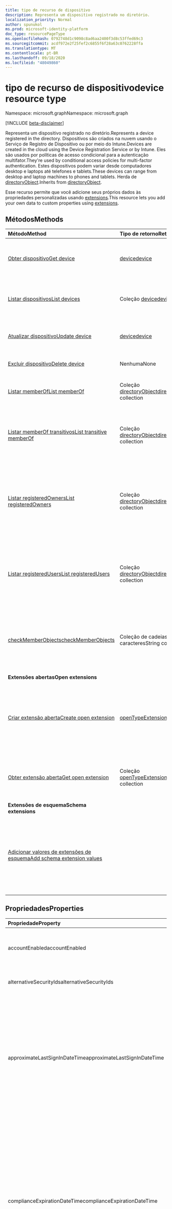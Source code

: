 ```yaml
---
title: tipo de recurso de dispositivo
description: Representa um dispositivo registrado no diretório.
localization_priority: Normal
author: spunukol
ms.prod: microsoft-identity-platform
doc_type: resourcePageType
ms.openlocfilehash: 0792748d1c9098c8ad6aa2400f3d8c53ffed69c3
ms.sourcegitcommit: acdf972e2f25fef2c6855f6f28a63c0762228ffa
ms.translationtype: MT
ms.contentlocale: pt-BR
ms.lasthandoff: 09/18/2020
ms.locfileid: "48049860"
---
```

# <a name="device-resource-type"></a><span data-ttu-id="c1b1a-103">tipo de recurso de dispositivo</span><span class="sxs-lookup"><span data-stu-id="c1b1a-103">device resource type</span></span>

<span data-ttu-id="c1b1a-104">Namespace: microsoft.graph</span><span class="sxs-lookup"><span data-stu-id="c1b1a-104">Namespace: microsoft.graph</span></span>

[!INCLUDE [beta-disclaimer](../../includes/beta-disclaimer.md)]

<span data-ttu-id="c1b1a-105">Representa um dispositivo registrado no diretório.</span><span class="sxs-lookup"><span data-stu-id="c1b1a-105">Represents a device registered in the directory.</span></span> <span data-ttu-id="c1b1a-106">Dispositivos são criados na nuvem usando o Serviço de Registro de Dispositivo ou por meio do Intune.</span><span class="sxs-lookup"><span data-stu-id="c1b1a-106">Devices are created in the cloud using the Device Registration Service or by Intune.</span></span> <span data-ttu-id="c1b1a-107">Eles são usados por políticas de acesso condicional para a autenticação multifator.</span><span class="sxs-lookup"><span data-stu-id="c1b1a-107">They're used by conditional access policies for multi-factor authentication.</span></span> <span data-ttu-id="c1b1a-108">Estes dispositivos podem variar desde computadores desktop e laptops até telefones e tablets.</span><span class="sxs-lookup"><span data-stu-id="c1b1a-108">These devices can range from desktop and laptop machines to phones and tablets.</span></span> <span data-ttu-id="c1b1a-109">Herda de [directoryObject](directoryobject.md).</span><span class="sxs-lookup"><span data-stu-id="c1b1a-109">Inherits from [directoryObject](directoryobject.md).</span></span>

<span data-ttu-id="c1b1a-110">Esse recurso permite que você adicione seus próprios dados às propriedades personalizadas usando [extensions](/graph/extensibility-overview).</span><span class="sxs-lookup"><span data-stu-id="c1b1a-110">This resource lets you add your own data to custom properties using [extensions](/graph/extensibility-overview).</span></span>

## <a name="methods"></a><span data-ttu-id="c1b1a-111">Métodos</span><span class="sxs-lookup"><span data-stu-id="c1b1a-111">Methods</span></span>

| <span data-ttu-id="c1b1a-112">Método</span><span class="sxs-lookup"><span data-stu-id="c1b1a-112">Method</span></span>       | <span data-ttu-id="c1b1a-113">Tipo de retorno</span><span class="sxs-lookup"><span data-stu-id="c1b1a-113">Return Type</span></span>  |<span data-ttu-id="c1b1a-114">Descrição</span><span class="sxs-lookup"><span data-stu-id="c1b1a-114">Description</span></span>|
|:---------------|:--------|:----------|
|[<span data-ttu-id="c1b1a-115">Obter dispositivo</span><span class="sxs-lookup"><span data-stu-id="c1b1a-115">Get device</span></span>](../api/device-get.md) | [<span data-ttu-id="c1b1a-116">device</span><span class="sxs-lookup"><span data-stu-id="c1b1a-116">device</span></span>](device.md) |<span data-ttu-id="c1b1a-117">Leia as propriedades e as relações do objeto Device.</span><span class="sxs-lookup"><span data-stu-id="c1b1a-117">Read properties and relationships of device object.</span></span>|
|[<span data-ttu-id="c1b1a-118">Listar dispositivos</span><span class="sxs-lookup"><span data-stu-id="c1b1a-118">List devices</span></span>](../api/device-list.md) | <span data-ttu-id="c1b1a-119">Coleção [device](device.md)</span><span class="sxs-lookup"><span data-stu-id="c1b1a-119">[device](device.md) collection</span></span>| <span data-ttu-id="c1b1a-120">Recupere uma lista de dispositivos registrados no diretório.</span><span class="sxs-lookup"><span data-stu-id="c1b1a-120">Retrieve a list of devices registered in the directory.</span></span> |
|[<span data-ttu-id="c1b1a-121">Atualizar dispositivo</span><span class="sxs-lookup"><span data-stu-id="c1b1a-121">Update device</span></span>](../api/device-update.md) | [<span data-ttu-id="c1b1a-122">device</span><span class="sxs-lookup"><span data-stu-id="c1b1a-122">device</span></span>](device.md)  |<span data-ttu-id="c1b1a-123">Atualize as propriedades do objeto Device.</span><span class="sxs-lookup"><span data-stu-id="c1b1a-123">Update the properties of the device object.</span></span> |
|[<span data-ttu-id="c1b1a-124">Excluir dispositivo</span><span class="sxs-lookup"><span data-stu-id="c1b1a-124">Delete device</span></span>](../api/device-delete.md) | <span data-ttu-id="c1b1a-125">Nenhuma</span><span class="sxs-lookup"><span data-stu-id="c1b1a-125">None</span></span> |<span data-ttu-id="c1b1a-126">Exclua o objeto Device.</span><span class="sxs-lookup"><span data-stu-id="c1b1a-126">Delete the device object.</span></span> |
|[<span data-ttu-id="c1b1a-127">Listar memberOf</span><span class="sxs-lookup"><span data-stu-id="c1b1a-127">List memberOf</span></span>](../api/device-list-memberof.md) |<span data-ttu-id="c1b1a-128">Coleção [directoryObject](directoryobject.md)</span><span class="sxs-lookup"><span data-stu-id="c1b1a-128">[directoryObject](directoryobject.md) collection</span></span>| <span data-ttu-id="c1b1a-129">Lista os grupos dos quais o dispositivo é membro direto.</span><span class="sxs-lookup"><span data-stu-id="c1b1a-129">List the groups that the device is a direct member of.</span></span> |
|[<span data-ttu-id="c1b1a-130">Listar memberOf transitivos</span><span class="sxs-lookup"><span data-stu-id="c1b1a-130">List transitive memberOf</span></span>](../api/device-list-transitivememberof.md) |<span data-ttu-id="c1b1a-131">Coleção [directoryObject](directoryobject.md)</span><span class="sxs-lookup"><span data-stu-id="c1b1a-131">[directoryObject](directoryobject.md) collection</span></span>| <span data-ttu-id="c1b1a-132">Listar os grupos dos quais o dispositivo é membro.</span><span class="sxs-lookup"><span data-stu-id="c1b1a-132">List the groups that the device is a member of.</span></span> <span data-ttu-id="c1b1a-133">Essa operação é transitiva.</span><span class="sxs-lookup"><span data-stu-id="c1b1a-133">This operation is transitive.</span></span> |
|[<span data-ttu-id="c1b1a-134">Listar registeredOwners</span><span class="sxs-lookup"><span data-stu-id="c1b1a-134">List registeredOwners</span></span>](../api/device-list-registeredowners.md) |<span data-ttu-id="c1b1a-135">Coleção [directoryObject](directoryobject.md)</span><span class="sxs-lookup"><span data-stu-id="c1b1a-135">[directoryObject](directoryobject.md) collection</span></span>| <span data-ttu-id="c1b1a-136">Obtenha os usuários que são proprietários registrados do dispositivo da propriedade de navegação registeredOwners.</span><span class="sxs-lookup"><span data-stu-id="c1b1a-136">Get the users that are registered owners of the device from the registeredOwners navigation property.</span></span>|
|[<span data-ttu-id="c1b1a-137">Listar registeredUsers</span><span class="sxs-lookup"><span data-stu-id="c1b1a-137">List registeredUsers</span></span>](../api/device-list-registeredusers.md) |<span data-ttu-id="c1b1a-138">Coleção [directoryObject](directoryobject.md)</span><span class="sxs-lookup"><span data-stu-id="c1b1a-138">[directoryObject](directoryobject.md) collection</span></span>| <span data-ttu-id="c1b1a-139">Obtenha os usuários registrados do dispositivo da propriedade de navegação registeredUsers.</span><span class="sxs-lookup"><span data-stu-id="c1b1a-139">Get the registered users of the device from the registeredUsers navigation property.</span></span>|
|[<span data-ttu-id="c1b1a-140">checkMemberObjects</span><span class="sxs-lookup"><span data-stu-id="c1b1a-140">checkMemberObjects</span></span>](../api/device-checkmemberobjects.md) | <span data-ttu-id="c1b1a-141">Coleção de cadeias de caracteres</span><span class="sxs-lookup"><span data-stu-id="c1b1a-141">String collection</span></span> | <span data-ttu-id="c1b1a-142">Verifique se há associação em uma lista de grupo, função de diretório ou objetos de unidade administrativa.</span><span class="sxs-lookup"><span data-stu-id="c1b1a-142">Check for membership in a list of group, directory role, or administrative unit objects.</span></span> |
|<span data-ttu-id="c1b1a-143">**Extensões abertas**</span><span class="sxs-lookup"><span data-stu-id="c1b1a-143">**Open extensions**</span></span>| | |
|[<span data-ttu-id="c1b1a-144">Criar extensão aberta</span><span class="sxs-lookup"><span data-stu-id="c1b1a-144">Create open extension</span></span>](../api/opentypeextension-post-opentypeextension.md) |[<span data-ttu-id="c1b1a-145">openTypeExtension</span><span class="sxs-lookup"><span data-stu-id="c1b1a-145">openTypeExtension</span></span>](opentypeextension.md)| <span data-ttu-id="c1b1a-146">Crie uma extensão aberta e adicione propriedades personalizadas a uma instância nova ou existente de um recurso.</span><span class="sxs-lookup"><span data-stu-id="c1b1a-146">Create an open extension and add custom properties to a new or existing resource.</span></span>|
|[<span data-ttu-id="c1b1a-147">Obter extensão aberta</span><span class="sxs-lookup"><span data-stu-id="c1b1a-147">Get open extension</span></span>](../api/opentypeextension-get.md) |<span data-ttu-id="c1b1a-148">Coleção [openTypeExtension](opentypeextension.md)</span><span class="sxs-lookup"><span data-stu-id="c1b1a-148">[openTypeExtension](opentypeextension.md) collection</span></span>| <span data-ttu-id="c1b1a-149">Obtenha uma extensão aberta identificada pelo nome da extensão.</span><span class="sxs-lookup"><span data-stu-id="c1b1a-149">Get an open extension identified by the extension name.</span></span>|
|<span data-ttu-id="c1b1a-150">**Extensões de esquema**</span><span class="sxs-lookup"><span data-stu-id="c1b1a-150">**Schema extensions**</span></span>| | |
|[<span data-ttu-id="c1b1a-151">Adicionar valores de extensões de esquema</span><span class="sxs-lookup"><span data-stu-id="c1b1a-151">Add schema extension values</span></span>](/graph/extensibility-schema-groups) || <span data-ttu-id="c1b1a-152">Criar uma definição para a extensão de esquema e usá-la para adicionar dados digitados personalizados a um recurso.</span><span class="sxs-lookup"><span data-stu-id="c1b1a-152">Create a schema extension definition and then use it to add custom typed data to a resource.</span></span>|

## <a name="properties"></a><span data-ttu-id="c1b1a-153">Propriedades</span><span class="sxs-lookup"><span data-stu-id="c1b1a-153">Properties</span></span>
| <span data-ttu-id="c1b1a-154">Propriedade</span><span class="sxs-lookup"><span data-stu-id="c1b1a-154">Property</span></span>     | <span data-ttu-id="c1b1a-155">Tipo</span><span class="sxs-lookup"><span data-stu-id="c1b1a-155">Type</span></span>   |<span data-ttu-id="c1b1a-156">Descrição</span><span class="sxs-lookup"><span data-stu-id="c1b1a-156">Description</span></span>|
|:---------------|:--------|:----------|
|<span data-ttu-id="c1b1a-157">accountEnabled</span><span class="sxs-lookup"><span data-stu-id="c1b1a-157">accountEnabled</span></span>|<span data-ttu-id="c1b1a-158">Booliano</span><span class="sxs-lookup"><span data-stu-id="c1b1a-158">Boolean</span></span>| <span data-ttu-id="c1b1a-159">**true** se a conta estiver habilitada; caso contrário, **false**.</span><span class="sxs-lookup"><span data-stu-id="c1b1a-159">**true** if the account is enabled; otherwise, **false**.</span></span> <span data-ttu-id="c1b1a-160">o padrão é true.</span><span class="sxs-lookup"><span data-stu-id="c1b1a-160">default is true.</span></span>|
|<span data-ttu-id="c1b1a-161">alternativeSecurityIds</span><span class="sxs-lookup"><span data-stu-id="c1b1a-161">alternativeSecurityIds</span></span>|<span data-ttu-id="c1b1a-162">Coleção alternativeSecurityId</span><span class="sxs-lookup"><span data-stu-id="c1b1a-162">alternativeSecurityId collection</span></span>| <span data-ttu-id="c1b1a-163">Apenas para uso interno.</span><span class="sxs-lookup"><span data-stu-id="c1b1a-163">For internal use only.</span></span> <span data-ttu-id="c1b1a-164">Não anulável.</span><span class="sxs-lookup"><span data-stu-id="c1b1a-164">Not nullable.</span></span> |
|<span data-ttu-id="c1b1a-165">approximateLastSignInDateTime</span><span class="sxs-lookup"><span data-stu-id="c1b1a-165">approximateLastSignInDateTime</span></span>|<span data-ttu-id="c1b1a-166">DateTimeOffset</span><span class="sxs-lookup"><span data-stu-id="c1b1a-166">DateTimeOffset</span></span>| <span data-ttu-id="c1b1a-167">O tipo TIMESTAMP representa informações de data e hora usando o formato ISO 8601 e está sempre no horário UTC.</span><span class="sxs-lookup"><span data-stu-id="c1b1a-167">The timestamp type represents date and time information using ISO 8601 format and is always in UTC time.</span></span> <span data-ttu-id="c1b1a-168">Por exemplo, meia-noite em UTC no dia 1º de janeiro de 2014 teria esta aparência: `'2014-01-01T00:00:00Z'`.</span><span class="sxs-lookup"><span data-stu-id="c1b1a-168">For example, midnight UTC on Jan 1, 2014 would look like this: `'2014-01-01T00:00:00Z'`.</span></span> <span data-ttu-id="c1b1a-169">Somente leitura.</span><span class="sxs-lookup"><span data-stu-id="c1b1a-169">Read-only.</span></span> |
|<span data-ttu-id="c1b1a-170">complianceExpirationDateTime</span><span class="sxs-lookup"><span data-stu-id="c1b1a-170">complianceExpirationDateTime</span></span>|<span data-ttu-id="c1b1a-171">DateTimeOffset</span><span class="sxs-lookup"><span data-stu-id="c1b1a-171">DateTimeOffset</span></span>| <span data-ttu-id="c1b1a-172">O carimbo de data/hora quando o dispositivo não é mais considerado compatível.</span><span class="sxs-lookup"><span data-stu-id="c1b1a-172">The timestamp when the device is no longer deemed compliant.</span></span> <span data-ttu-id="c1b1a-173">O tipo TIMESTAMP representa informações de data e hora usando o formato ISO 8601 e está sempre no horário UTC.</span><span class="sxs-lookup"><span data-stu-id="c1b1a-173">The timestamp type represents date and time information using ISO 8601 format and is always in UTC time.</span></span> <span data-ttu-id="c1b1a-174">Por exemplo, meia-noite em UTC no dia 1º de janeiro de 2014 teria esta aparência: `'2014-01-01T00:00:00Z'`.</span><span class="sxs-lookup"><span data-stu-id="c1b1a-174">For example, midnight UTC on Jan 1, 2014 would look like this: `'2014-01-01T00:00:00Z'`.</span></span> <span data-ttu-id="c1b1a-175">Somente leitura.</span><span class="sxs-lookup"><span data-stu-id="c1b1a-175">Read-only.</span></span> |
|<span data-ttu-id="c1b1a-176">deviceId</span><span class="sxs-lookup"><span data-stu-id="c1b1a-176">deviceId</span></span>|<span data-ttu-id="c1b1a-177">Guid</span><span class="sxs-lookup"><span data-stu-id="c1b1a-177">Guid</span></span>| <span data-ttu-id="c1b1a-178">Identificador exclusivo definido pelo serviço de registro do dispositivo Azure no momento do registro.</span><span class="sxs-lookup"><span data-stu-id="c1b1a-178">Unique identifier set by Azure Device Registration Service at the time of registration.</span></span> |
|<span data-ttu-id="c1b1a-179">deviceMetadata</span><span class="sxs-lookup"><span data-stu-id="c1b1a-179">deviceMetadata</span></span>|<span data-ttu-id="c1b1a-180">String</span><span class="sxs-lookup"><span data-stu-id="c1b1a-180">String</span></span>| <span data-ttu-id="c1b1a-181">Apenas para uso interno.</span><span class="sxs-lookup"><span data-stu-id="c1b1a-181">For internal use only.</span></span> <span data-ttu-id="c1b1a-182">Definido como nulo.</span><span class="sxs-lookup"><span data-stu-id="c1b1a-182">Set to null.</span></span> |
|<span data-ttu-id="c1b1a-183">deviceVersion</span><span class="sxs-lookup"><span data-stu-id="c1b1a-183">deviceVersion</span></span>|<span data-ttu-id="c1b1a-184">Int32</span><span class="sxs-lookup"><span data-stu-id="c1b1a-184">Int32</span></span>| <span data-ttu-id="c1b1a-185">Apenas para uso interno.</span><span class="sxs-lookup"><span data-stu-id="c1b1a-185">For internal use only.</span></span> |
|<span data-ttu-id="c1b1a-186">displayName</span><span class="sxs-lookup"><span data-stu-id="c1b1a-186">displayName</span></span>|<span data-ttu-id="c1b1a-187">Cadeia de caracteres</span><span class="sxs-lookup"><span data-stu-id="c1b1a-187">String</span></span>| <span data-ttu-id="c1b1a-p108">O nome de exibição do dispositivo. Obrigatório.</span><span class="sxs-lookup"><span data-stu-id="c1b1a-p108">The display name for the device. Required.</span></span> |
|<span data-ttu-id="c1b1a-190">id</span><span class="sxs-lookup"><span data-stu-id="c1b1a-190">id</span></span>|<span data-ttu-id="c1b1a-191">Cadeia de caracteres</span><span class="sxs-lookup"><span data-stu-id="c1b1a-191">String</span></span>|<span data-ttu-id="c1b1a-p109">O identificador exclusivo do dispositivo. Herdado de [directoryObject](directoryobject.md). Chave, Não anulável. Somente leitura.</span><span class="sxs-lookup"><span data-stu-id="c1b1a-p109">The unique identifier for the device. Inherited from [directoryObject](directoryobject.md). Key, Not nullable. Read-only.</span></span>|
|<span data-ttu-id="c1b1a-196">isCompliant</span><span class="sxs-lookup"><span data-stu-id="c1b1a-196">isCompliant</span></span>|<span data-ttu-id="c1b1a-197">Booliano</span><span class="sxs-lookup"><span data-stu-id="c1b1a-197">Boolean</span></span>|<span data-ttu-id="c1b1a-198">**True** se o dispositivo está em conformidade com políticas de MDM (Gerenciamento de Dispositivo Móvel); caso contrário, **false**.</span><span class="sxs-lookup"><span data-stu-id="c1b1a-198">**true** if the device complies with Mobile Device Management (MDM) policies; otherwise, **false**.</span></span> <span data-ttu-id="c1b1a-199">Somente leitura.</span><span class="sxs-lookup"><span data-stu-id="c1b1a-199">Read-only.</span></span> <span data-ttu-id="c1b1a-200">Isso só pode ser atualizado pelo Intune para qualquer tipo de sistema operacional do dispositivo ou por um [aplicativo MDM aprovado](https://docs.microsoft.com/windows/client-management/mdm/azure-active-directory-integration-with-mdm) para dispositivos do sistema operacional Windows.</span><span class="sxs-lookup"><span data-stu-id="c1b1a-200">This can only be updated by Intune for any device OS type or by an [approved MDM app](https://docs.microsoft.com/windows/client-management/mdm/azure-active-directory-integration-with-mdm) for Windows OS devices.</span></span>|
|<span data-ttu-id="c1b1a-201">isManaged</span><span class="sxs-lookup"><span data-stu-id="c1b1a-201">isManaged</span></span>|<span data-ttu-id="c1b1a-202">Booliano</span><span class="sxs-lookup"><span data-stu-id="c1b1a-202">Boolean</span></span>|<span data-ttu-id="c1b1a-203">**true** se o dispositivo for gerenciado por um aplicativo de gerenciamento de dispositivo móvel (MDM); caso contrário, **false**.</span><span class="sxs-lookup"><span data-stu-id="c1b1a-203">**true** if the device is managed by a Mobile Device Management (MDM) app; otherwise, **false**.</span></span> <span data-ttu-id="c1b1a-204">Isso só pode ser atualizado pelo Intune para qualquer tipo de sistema operacional do dispositivo ou por um [aplicativo MDM aprovado](https://docs.microsoft.com/windows/client-management/mdm/azure-active-directory-integration-with-mdm) para dispositivos do sistema operacional Windows.</span><span class="sxs-lookup"><span data-stu-id="c1b1a-204">This can only be updated by Intune for any device OS type or by an [approved MDM app](https://docs.microsoft.com/windows/client-management/mdm/azure-active-directory-integration-with-mdm) for Windows OS devices.</span></span> |
|<span data-ttu-id="c1b1a-205">fabricante</span><span class="sxs-lookup"><span data-stu-id="c1b1a-205">manufacturer</span></span>|<span data-ttu-id="c1b1a-206">String</span><span class="sxs-lookup"><span data-stu-id="c1b1a-206">String</span></span>| <span data-ttu-id="c1b1a-207">O fabricante do dispositivo.</span><span class="sxs-lookup"><span data-stu-id="c1b1a-207">Manufacturer of the device.</span></span> <span data-ttu-id="c1b1a-208">Somente leitura.</span><span class="sxs-lookup"><span data-stu-id="c1b1a-208">Read-only.</span></span> |
|<span data-ttu-id="c1b1a-209">mdmAppId</span><span class="sxs-lookup"><span data-stu-id="c1b1a-209">mdmAppId</span></span>|<span data-ttu-id="c1b1a-210">Cadeia de caracteres</span><span class="sxs-lookup"><span data-stu-id="c1b1a-210">String</span></span>|<span data-ttu-id="c1b1a-211">Identificador de aplicativo usado para registrar o dispositivo no MDM.</span><span class="sxs-lookup"><span data-stu-id="c1b1a-211">Application identifier used to register device into MDM.</span></span> <br><br><span data-ttu-id="c1b1a-212">Somente leitura.</span><span class="sxs-lookup"><span data-stu-id="c1b1a-212">Read-only.</span></span> <span data-ttu-id="c1b1a-213">Oferece suporte a $filter.</span><span class="sxs-lookup"><span data-stu-id="c1b1a-213">Supports $filter.</span></span>|
|<span data-ttu-id="c1b1a-214">modelo</span><span class="sxs-lookup"><span data-stu-id="c1b1a-214">model</span></span>|<span data-ttu-id="c1b1a-215">String</span><span class="sxs-lookup"><span data-stu-id="c1b1a-215">String</span></span>| <span data-ttu-id="c1b1a-216">Modelo do dispositivo.</span><span class="sxs-lookup"><span data-stu-id="c1b1a-216">Model of the device.</span></span> <span data-ttu-id="c1b1a-217">Somente leitura.</span><span class="sxs-lookup"><span data-stu-id="c1b1a-217">Read-only.</span></span> |
|<span data-ttu-id="c1b1a-218">onPremisesLastSyncDateTime</span><span class="sxs-lookup"><span data-stu-id="c1b1a-218">onPremisesLastSyncDateTime</span></span>|<span data-ttu-id="c1b1a-219">DateTimeOffset</span><span class="sxs-lookup"><span data-stu-id="c1b1a-219">DateTimeOffset</span></span>|<span data-ttu-id="c1b1a-220">A última vez em que o objeto foi sincronizado com o diretório local. O tipo Timestamp representa informações de data e hora usando o formato ISO 8601 e está sempre no horário UTC.</span><span class="sxs-lookup"><span data-stu-id="c1b1a-220">The last time at which the object was synced with the on-premises directory.The Timestamp type represents date and time information using ISO 8601 format and is always in UTC time.</span></span> <span data-ttu-id="c1b1a-221">Por exemplo, meia-noite em UTC no dia 1º de janeiro de 2014 teria esta aparência: `'2014-01-01T00:00:00Z'` Somente leitura.</span><span class="sxs-lookup"><span data-stu-id="c1b1a-221">For example, midnight UTC on Jan 1, 2014 would look like this: `'2014-01-01T00:00:00Z'` Read-only.</span></span> |
|<span data-ttu-id="c1b1a-222">onPremisesSyncEnabled</span><span class="sxs-lookup"><span data-stu-id="c1b1a-222">onPremisesSyncEnabled</span></span>|<span data-ttu-id="c1b1a-223">Booliano</span><span class="sxs-lookup"><span data-stu-id="c1b1a-223">Boolean</span></span>|<span data-ttu-id="c1b1a-224">**True** se esse objeto está sincronizado de um diretório local; **false** se esse objeto foi originalmente sincronizado de um diretório local, mas não está mais sincronizado; **null** se esse objeto nunca foi sido sincronizado de um diretório local (padrão).</span><span class="sxs-lookup"><span data-stu-id="c1b1a-224">**true** if this object is synced from an on-premises directory; **false** if this object was originally synced from an on-premises directory but is no longer synced; **null** if this object has never been synced from an on-premises directory (default).</span></span> <span data-ttu-id="c1b1a-225">Somente leitura.</span><span class="sxs-lookup"><span data-stu-id="c1b1a-225">Read-only.</span></span>|
|<span data-ttu-id="c1b1a-226">operatingSystem</span><span class="sxs-lookup"><span data-stu-id="c1b1a-226">operatingSystem</span></span>|<span data-ttu-id="c1b1a-227">String</span><span class="sxs-lookup"><span data-stu-id="c1b1a-227">String</span></span>| <span data-ttu-id="c1b1a-p117">O tipo de sistema operacional do dispositivo. Obrigatório.</span><span class="sxs-lookup"><span data-stu-id="c1b1a-p117">The type of operating system on the device. Required.</span></span> |
|<span data-ttu-id="c1b1a-230">operatingSystemVersion</span><span class="sxs-lookup"><span data-stu-id="c1b1a-230">operatingSystemVersion</span></span>|<span data-ttu-id="c1b1a-231">String</span><span class="sxs-lookup"><span data-stu-id="c1b1a-231">String</span></span>| <span data-ttu-id="c1b1a-232">A versão do sistema operacional do dispositivo.</span><span class="sxs-lookup"><span data-stu-id="c1b1a-232">Operating system version of the device.</span></span> <span data-ttu-id="c1b1a-233">Obrigatório.</span><span class="sxs-lookup"><span data-stu-id="c1b1a-233">Required.</span></span> |
|<span data-ttu-id="c1b1a-234">physicalIds</span><span class="sxs-lookup"><span data-stu-id="c1b1a-234">physicalIds</span></span>|<span data-ttu-id="c1b1a-235">Coleção de cadeias de caracteres</span><span class="sxs-lookup"><span data-stu-id="c1b1a-235">String collection</span></span>| <span data-ttu-id="c1b1a-236">Apenas para uso interno.</span><span class="sxs-lookup"><span data-stu-id="c1b1a-236">For internal use only.</span></span> <span data-ttu-id="c1b1a-237">Não anulável.</span><span class="sxs-lookup"><span data-stu-id="c1b1a-237">Not nullable.</span></span> |
|<span data-ttu-id="c1b1a-238">profiletype</span><span class="sxs-lookup"><span data-stu-id="c1b1a-238">profileType</span></span>|<span data-ttu-id="c1b1a-239">Cadeia de caracteres</span><span class="sxs-lookup"><span data-stu-id="c1b1a-239">String</span></span>|<span data-ttu-id="c1b1a-240">O tipo de perfil do dispositivo.</span><span class="sxs-lookup"><span data-stu-id="c1b1a-240">The profile type of the device.</span></span> <span data-ttu-id="c1b1a-241">Valores possíveis:</span><span class="sxs-lookup"><span data-stu-id="c1b1a-241">Possible values:</span></span><br /><span data-ttu-id="c1b1a-242">**RegisteredDevice** (padrão)</span><span class="sxs-lookup"><span data-stu-id="c1b1a-242">**RegisteredDevice** (default)</span></span><br /><span data-ttu-id="c1b1a-243">**SecureVM**</span><span class="sxs-lookup"><span data-stu-id="c1b1a-243">**SecureVM**</span></span><br /><span data-ttu-id="c1b1a-244">**Printer**</span><span class="sxs-lookup"><span data-stu-id="c1b1a-244">**Printer**</span></span><br /><span data-ttu-id="c1b1a-245">**Compartilhado**</span><span class="sxs-lookup"><span data-stu-id="c1b1a-245">**Shared**</span></span><br /><span data-ttu-id="c1b1a-246">**IoT**</span><span class="sxs-lookup"><span data-stu-id="c1b1a-246">**IoT**</span></span>|
|<span data-ttu-id="c1b1a-247">systemLabels</span><span class="sxs-lookup"><span data-stu-id="c1b1a-247">systemLabels</span></span>|<span data-ttu-id="c1b1a-248">Coleção de cadeias de caracteres</span><span class="sxs-lookup"><span data-stu-id="c1b1a-248">String collection</span></span>| <span data-ttu-id="c1b1a-249">Lista de rótulos aplicados ao dispositivo pelo sistema.</span><span class="sxs-lookup"><span data-stu-id="c1b1a-249">List of labels applied to the device by the system.</span></span> |
|<span data-ttu-id="c1b1a-250">trustType</span><span class="sxs-lookup"><span data-stu-id="c1b1a-250">trustType</span></span>|<span data-ttu-id="c1b1a-251">Cadeia de caracteres</span><span class="sxs-lookup"><span data-stu-id="c1b1a-251">String</span></span>| <span data-ttu-id="c1b1a-252">Tipo de relação de confiança para o dispositivo associado.</span><span class="sxs-lookup"><span data-stu-id="c1b1a-252">Type of trust for the joined device.</span></span> <span data-ttu-id="c1b1a-253">Somente leitura.</span><span class="sxs-lookup"><span data-stu-id="c1b1a-253">Read-only.</span></span> <span data-ttu-id="c1b1a-254">Valores possíveis:</span><span class="sxs-lookup"><span data-stu-id="c1b1a-254">Possible values:</span></span> <br /><span data-ttu-id="c1b1a-255">**Workplace** – indica *traga seus dispositivos pessoais*</span><span class="sxs-lookup"><span data-stu-id="c1b1a-255">**Workplace** - indicates *bring your own personal devices*</span></span><br /><span data-ttu-id="c1b1a-256">**AzureAd** – apenas dispositivos associados na nuvem</span><span class="sxs-lookup"><span data-stu-id="c1b1a-256">**AzureAd** - Cloud only joined devices</span></span><br /><span data-ttu-id="c1b1a-257">**ServerAd** – dispositivos associados no domínio local unidos ao Azure AD.</span><span class="sxs-lookup"><span data-stu-id="c1b1a-257">**ServerAd** - on-premises domain joined devices joined to Azure AD.</span></span> <span data-ttu-id="c1b1a-258">Saiba mais em [Introdução ao gerenciamento de dispositivo no Azure Active Directory](/azure/active-directory/device-management-introduction)</span><span class="sxs-lookup"><span data-stu-id="c1b1a-258">For more details, see [Introduction to device management in Azure Active Directory](/azure/active-directory/device-management-introduction)</span></span> |
|<span data-ttu-id="c1b1a-259">Nome</span><span class="sxs-lookup"><span data-stu-id="c1b1a-259">Name</span></span>| <span data-ttu-id="c1b1a-260">Cadeia de caracteres</span><span class="sxs-lookup"><span data-stu-id="c1b1a-260">String</span></span> | <span data-ttu-id="c1b1a-261">Nome amigável de um dispositivo.</span><span class="sxs-lookup"><span data-stu-id="c1b1a-261">Friendly name of a device.</span></span> <span data-ttu-id="c1b1a-262">Retornado somente se o usuário entrar com uma conta da Microsoft como parte do projeto Roma.</span><span class="sxs-lookup"><span data-stu-id="c1b1a-262">Only returned if user signs in with a Microsoft account as part of Project Rome.</span></span> |
|<span data-ttu-id="c1b1a-263">Status</span><span class="sxs-lookup"><span data-stu-id="c1b1a-263">Status</span></span> | <span data-ttu-id="c1b1a-264">Cadeia de caracteres</span><span class="sxs-lookup"><span data-stu-id="c1b1a-264">String</span></span>| <span data-ttu-id="c1b1a-265">O dispositivo está online ou offline.</span><span class="sxs-lookup"><span data-stu-id="c1b1a-265">Device is online or offline.</span></span> <span data-ttu-id="c1b1a-266">Retornado somente se o usuário entrar com uma conta da Microsoft como parte do projeto Roma.</span><span class="sxs-lookup"><span data-stu-id="c1b1a-266">Only returned if user signs in with a Microsoft account as part of Project Rome.</span></span> |
|<span data-ttu-id="c1b1a-267">Plataforma</span><span class="sxs-lookup"><span data-stu-id="c1b1a-267">Platform</span></span> |<span data-ttu-id="c1b1a-268">Cadeia de caracteres</span><span class="sxs-lookup"><span data-stu-id="c1b1a-268">String</span></span>|<span data-ttu-id="c1b1a-269">Plataforma de dispositivo.</span><span class="sxs-lookup"><span data-stu-id="c1b1a-269">Platform of device.</span></span> <span data-ttu-id="c1b1a-270">Retornado somente se o usuário entrar com uma conta da Microsoft como parte do projeto Roma.</span><span class="sxs-lookup"><span data-stu-id="c1b1a-270">Only returned if user signs in with a Microsoft account as part of Project Rome.</span></span> <span data-ttu-id="c1b1a-271">Retornado somente se o usuário entrar com uma conta da Microsoft como parte do projeto Roma.</span><span class="sxs-lookup"><span data-stu-id="c1b1a-271">Only returned if user signs in with a Microsoft account as part of Project Rome.</span></span>|
|<span data-ttu-id="c1b1a-272">Tipo</span><span class="sxs-lookup"><span data-stu-id="c1b1a-272">Kind</span></span>| <span data-ttu-id="c1b1a-273">Cadeia de caracteres</span><span class="sxs-lookup"><span data-stu-id="c1b1a-273">String</span></span>| <span data-ttu-id="c1b1a-274">Fator de forma do dispositivo.</span><span class="sxs-lookup"><span data-stu-id="c1b1a-274">Form factor of device.</span></span> <span data-ttu-id="c1b1a-275">Retornado somente se o usuário entrar com uma conta da Microsoft como parte do projeto Roma.</span><span class="sxs-lookup"><span data-stu-id="c1b1a-275">Only returned if user signs in with a Microsoft account as part of Project Rome.</span></span> |
|<span data-ttu-id="c1b1a-276">Modelo</span><span class="sxs-lookup"><span data-stu-id="c1b1a-276">Model</span></span>| <span data-ttu-id="c1b1a-277">Cadeia de caracteres</span><span class="sxs-lookup"><span data-stu-id="c1b1a-277">String</span></span>| <span data-ttu-id="c1b1a-278">Modelo de dispositivo.</span><span class="sxs-lookup"><span data-stu-id="c1b1a-278">Model of device.</span></span> <span data-ttu-id="c1b1a-279">Retornado somente se o usuário entrar com uma conta da Microsoft como parte do projeto Roma.</span><span class="sxs-lookup"><span data-stu-id="c1b1a-279">Only returned if user signs in with a Microsoft account as part of Project Rome.</span></span> |
|<span data-ttu-id="c1b1a-280">Fabricantes</span><span class="sxs-lookup"><span data-stu-id="c1b1a-280">Manufacturer</span></span>| <span data-ttu-id="c1b1a-281">Cadeia de caracteres</span><span class="sxs-lookup"><span data-stu-id="c1b1a-281">String</span></span>| <span data-ttu-id="c1b1a-282">Fabricante do dispositivo.</span><span class="sxs-lookup"><span data-stu-id="c1b1a-282">Manufacturer of device.</span></span> <span data-ttu-id="c1b1a-283">Retornado somente se o usuário entrar com uma conta da Microsoft como parte do projeto Roma.</span><span class="sxs-lookup"><span data-stu-id="c1b1a-283">Only returned if user signs in with a Microsoft account as part of Project Rome.</span></span> |

## <a name="relationships"></a><span data-ttu-id="c1b1a-284">Relações</span><span class="sxs-lookup"><span data-stu-id="c1b1a-284">Relationships</span></span>
| <span data-ttu-id="c1b1a-285">Relação</span><span class="sxs-lookup"><span data-stu-id="c1b1a-285">Relationship</span></span> | <span data-ttu-id="c1b1a-286">Tipo</span><span class="sxs-lookup"><span data-stu-id="c1b1a-286">Type</span></span>   |<span data-ttu-id="c1b1a-287">Descrição</span><span class="sxs-lookup"><span data-stu-id="c1b1a-287">Description</span></span>|
|:---------------|:--------|:----------|
|<span data-ttu-id="c1b1a-288">extensions</span><span class="sxs-lookup"><span data-stu-id="c1b1a-288">extensions</span></span>|<span data-ttu-id="c1b1a-289">[extension](extension.md) collection</span><span class="sxs-lookup"><span data-stu-id="c1b1a-289">[extension](extension.md) collection</span></span>|<span data-ttu-id="c1b1a-p129">A coleção de extensões abertas definidas para o dispositivo. Somente leitura. Anulável.</span><span class="sxs-lookup"><span data-stu-id="c1b1a-p129">The collection of open extensions defined for the device. Read-only. Nullable.</span></span>|
|<span data-ttu-id="c1b1a-293">registeredOwners</span><span class="sxs-lookup"><span data-stu-id="c1b1a-293">registeredOwners</span></span>|<span data-ttu-id="c1b1a-294">Coleção [directoryObject](directoryobject.md)</span><span class="sxs-lookup"><span data-stu-id="c1b1a-294">[directoryObject](directoryobject.md) collection</span></span>| <span data-ttu-id="c1b1a-295">O usuário que associou o dispositivo na nuvem ou registrou seu dispositivo pessoal.</span><span class="sxs-lookup"><span data-stu-id="c1b1a-295">The user that cloud joined the device or registered their personal device.</span></span> <span data-ttu-id="c1b1a-296">O proprietário registrado é definido no momento do registro.</span><span class="sxs-lookup"><span data-stu-id="c1b1a-296">The registered owner is set at the time of registration.</span></span> <span data-ttu-id="c1b1a-297">Atualmente, só pode haver um proprietário.</span><span class="sxs-lookup"><span data-stu-id="c1b1a-297">Currently, there can be only one owner.</span></span> <span data-ttu-id="c1b1a-298">Somente leitura.</span><span class="sxs-lookup"><span data-stu-id="c1b1a-298">Read-only.</span></span> <span data-ttu-id="c1b1a-299">Anulável.</span><span class="sxs-lookup"><span data-stu-id="c1b1a-299">Nullable.</span></span>|
|<span data-ttu-id="c1b1a-300">registeredUsers</span><span class="sxs-lookup"><span data-stu-id="c1b1a-300">registeredUsers</span></span>|<span data-ttu-id="c1b1a-301">Coleção [directoryObject](directoryobject.md)</span><span class="sxs-lookup"><span data-stu-id="c1b1a-301">[directoryObject](directoryobject.md) collection</span></span>| <span data-ttu-id="c1b1a-302">Coleção de usuários registrados do dispositivo.</span><span class="sxs-lookup"><span data-stu-id="c1b1a-302">Collection of registered users of the device.</span></span> <span data-ttu-id="c1b1a-303">Para dispositivos associados em nuvem e dispositivos pessoais registrados, os usuários registrados são definidos para o mesmo valor que proprietários registrados no momento do registro.</span><span class="sxs-lookup"><span data-stu-id="c1b1a-303">For cloud joined devices and registered personal devices, registered users are set to the same value as registered owners at the time of registration.</span></span> <span data-ttu-id="c1b1a-304">Somente leitura.</span><span class="sxs-lookup"><span data-stu-id="c1b1a-304">Read-only.</span></span> <span data-ttu-id="c1b1a-305">Anulável.</span><span class="sxs-lookup"><span data-stu-id="c1b1a-305">Nullable.</span></span>|
|<span data-ttu-id="c1b1a-306">extensions</span><span class="sxs-lookup"><span data-stu-id="c1b1a-306">extensions</span></span>|<span data-ttu-id="c1b1a-307">[extension](extension.md) collection</span><span class="sxs-lookup"><span data-stu-id="c1b1a-307">[extension](extension.md) collection</span></span>|<span data-ttu-id="c1b1a-308">A coleção de extensões abertas definidas para o dispositivo.</span><span class="sxs-lookup"><span data-stu-id="c1b1a-308">The collection of open extensions defined for the device.</span></span> <span data-ttu-id="c1b1a-309">Anulável.</span><span class="sxs-lookup"><span data-stu-id="c1b1a-309">Nullable.</span></span>|
|<span data-ttu-id="c1b1a-310">registeredOwners</span><span class="sxs-lookup"><span data-stu-id="c1b1a-310">registeredOwners</span></span>|<span data-ttu-id="c1b1a-311">Coleção [directoryObject](directoryobject.md)</span><span class="sxs-lookup"><span data-stu-id="c1b1a-311">[directoryObject](directoryobject.md) collection</span></span>|<span data-ttu-id="c1b1a-p133">Usuários que são proprietários registrados do dispositivo. Somente leitura. Anulável.</span><span class="sxs-lookup"><span data-stu-id="c1b1a-p133">Users that are registered owners of the device. Read-only. Nullable.</span></span>|
|<span data-ttu-id="c1b1a-315">registeredUsers</span><span class="sxs-lookup"><span data-stu-id="c1b1a-315">registeredUsers</span></span>|<span data-ttu-id="c1b1a-316">Coleção [directoryObject](directoryobject.md)</span><span class="sxs-lookup"><span data-stu-id="c1b1a-316">[directoryObject](directoryobject.md) collection</span></span>|<span data-ttu-id="c1b1a-p134">Usuários que são usuários registrados do dispositivo. Somente leitura. Anulável.</span><span class="sxs-lookup"><span data-stu-id="c1b1a-p134">Users that are registered users of the device. Read-only. Nullable.</span></span>|
|<span data-ttu-id="c1b1a-320"> comandos</span><span class="sxs-lookup"><span data-stu-id="c1b1a-320">commands</span></span> | <span data-ttu-id="c1b1a-321">coleção [Command](command.md)</span><span class="sxs-lookup"><span data-stu-id="c1b1a-321">[command](command.md) collection</span></span> | <span data-ttu-id="c1b1a-322">Conjunto de comandos enviados para este dispositivo</span><span class="sxs-lookup"><span data-stu-id="c1b1a-322">Set of commands sent to this device</span></span>|

## <a name="json-representation"></a><span data-ttu-id="c1b1a-323">Representação JSON</span><span class="sxs-lookup"><span data-stu-id="c1b1a-323">JSON representation</span></span>

<span data-ttu-id="c1b1a-324">Veja a seguir uma representação JSON do recurso.</span><span class="sxs-lookup"><span data-stu-id="c1b1a-324">The following is a JSON representation of the resource.</span></span>

<!-- {
  "blockType": "resource",
  "optionalProperties": [
    "extensions",
    "registeredOwners",
    "registeredUsers"
  ],
  "keyProperty": "id",
  "@odata.type": "microsoft.graph.device"
}-->

```json
{
  "accountEnabled": true,
  "approximateLastSignInDateTime": "String (timestamp)",
  "complianceExpirationDateTime": "String (timestamp)",
  "deviceId": "string",
  "deviceMetadata": "string",
  "deviceVersion": 1024,
  "displayName": "string",
  "id": "string (identifier)",
  "isCompliant": true,
  "isManaged": true,
  "mdmAppId": "string",
  "onPremisesLastSyncDateTime": "String (timestamp)",
  "onPremisesSyncEnabled": true,
  "operatingSystem": "string",
  "operatingSystemVersion": "string",
  "physicalIds": ["string"],
  "profileType": "string",
  "systemLabels": ["string"],
  "trustType": "string",
  "Name": "string",
  "Status": "string",
  "Platform": "string",
  "Kind": "string",
  "Model": "string",
  "Manufacturer": "string"
}
```

## <a name="see-also"></a><span data-ttu-id="c1b1a-325">Confira também</span><span class="sxs-lookup"><span data-stu-id="c1b1a-325">See also</span></span>

- [<span data-ttu-id="c1b1a-326">Adicionar dados personalizados a recursos usando extensões</span><span class="sxs-lookup"><span data-stu-id="c1b1a-326">Add custom data to resources using extensions</span></span>](/graph/extensibility-overview)
- [<span data-ttu-id="c1b1a-327">Adicionar dados personalizados aos usuários usando extensões abertas</span><span class="sxs-lookup"><span data-stu-id="c1b1a-327">Add custom data to users using open extensions</span></span>](/graph/extensibility-open-users)
- [<span data-ttu-id="c1b1a-328">Adicionar dados personalizados a grupos usando as extensões do esquema</span><span class="sxs-lookup"><span data-stu-id="c1b1a-328">Add custom data to groups using schema extensions</span></span>](/graph/extensibility-schema-groups)

<!-- uuid: 8fcb5dbc-d5aa-4681-8e31-b001d5168d79
2015-10-25 14:57:30 UTC -->
<!--
{
  "type": "#page.annotation",
  "description": "device resource",
  "keywords": "",
  "section": "documentation",
  "tocPath": "",
  "suppressions": []
}
-->


